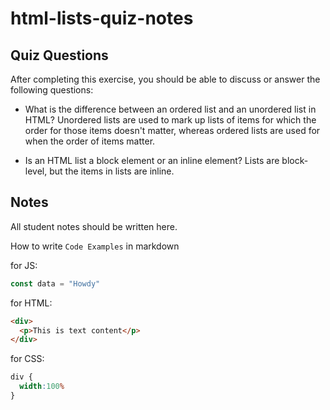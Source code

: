 # html-lists-quiz-notes

## Quiz Questions

After completing this exercise, you should be able to discuss or answer the following questions:

- What is the difference between an ordered list and an unordered list in HTML?
  Unordered lists are used to mark up lists of items for which the order for those items doesn't matter, whereas ordered lists are used for when the order of items matter.

- Is an HTML list a block element or an inline element?
  Lists are block-level, but the items in lists are inline.

## Notes

All student notes should be written here.


How to write `Code Examples` in markdown

for JS:
```javascript
const data = "Howdy"
```

for HTML:
```html
<div>
  <p>This is text content</p>
</div>
```

for CSS:
```css
div {
  width:100%
}
```
